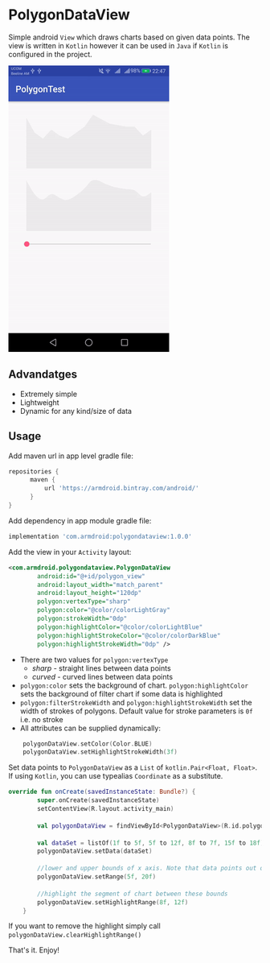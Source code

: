 # PolygonDataView

Simple android `View` which draws charts based on given data points. The view is written in `Kotlin` however it can be used in `Java` if `Kotlin` is configured in the project. 

![image](https://raw.githubusercontent.com/alexgasparyan/PolygonDataView/master/sample.gif)  

## Advandatges ##
* Extremely simple
* Lightweight
* Dynamic for any kind/size of data

## Usage ##

Add maven url in app level gradle file:

```gradle
repositories {
      maven {
          url 'https://armdroid.bintray.com/android/'
      }
}
```

Add dependency in app module gradle file:

```gradle
implementation 'com.armdroid:polygondataview:1.0.0'
```

Add the view in your `Activity` layout:
 
 ```xml
 <com.armdroid.polygondataview.PolygonDataView
         android:id="@+id/polygon_view"
         android:layout_width="match_parent"
         android:layout_height="120dp"
         polygon:vertexType="sharp"
         polygon:color="@color/colorLightGray"
         polygon:strokeWidth="0dp"
         polygon:highlightColor="@color/colorLightBlue"
         polygon:highlightStrokeColor="@color/colorDarkBlue"
         polygon:highlightStrokeWidth="0dp" />
```

* There are two values for `polygon:vertexType`
    * *sharp* - straight lines between data points
    * *curved* - curved lines between data points
* `polygon:color` sets the background of chart. `polygon:highlightColor` sets the background of filter chart if some data is highlighted   
* `polygon:filterStrokeWidth` and `polygon:highlightStrokeWidth` set the width of strokes of polygons. Default value for stroke parameters is `0f` i.e. no stroke
* All attributes can be supplied dynamically:

```kotlin
    polygonDataView.setColor(Color.BLUE)
    polygonDataView.setHighlightStrokeWidth(3f)
```

Set data points to `PolygonDataView` as a `List` of `kotlin.Pair<Float, Float>`. If using `Kotlin`, you can use typealias `Coordinate` as a substitute.
 ```kotlin
 override fun onCreate(savedInstanceState: Bundle?) {
         super.onCreate(savedInstanceState)
         setContentView(R.layout.activity_main)
         
         val polygonDataView = findViewById<PolygonDataView>(R.id.polygon_data_view)
         
         val dataSet = listOf(1f to 5f, 5f to 12f, 8f to 7f, 15f to 18f)
         polygonDataView.setData(dataSet)
    
         //lower and upper bounds of x axis. Note that data points out of this range will be left out
         polygonDataView.setRange(5f, 20f)
     
         //highlight the segment of chart between these bounds
         polygonDataView.setHighlightRange(8f, 12f)
     }
```
If you want to remove the highlight simply call `polygonDataView.clearHighlightRange()`

That's it. Enjoy!



